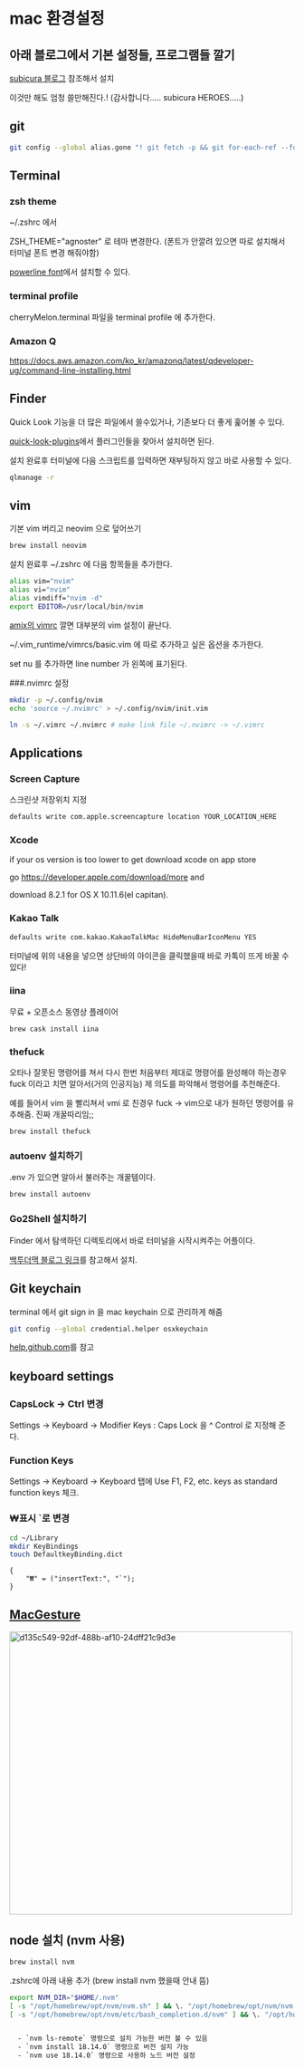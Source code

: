 # mac 환경설정



## 아래 블로그에서 기본 설정들, 프로그램들 깔기

[subicura 블로그](https://subicura.com/2017/11/22/mac-os-development-environment-setup.html) 참조해서 설치

이것만 해도 엄청 쓸만해진다.! (감사합니다..... subicura HEROES.....)

## git

```sh
git config --global alias.gone "! git fetch -p && git for-each-ref --format '%(refname:short) %(upstream:track)' | awk '\$2 == \"[gone]\" {print \$1}' | xargs -r git branch -D"
```

## Terminal

### zsh theme

~/.zshrc 에서 

ZSH_THEME="agnoster" 로 테마 변경한다. (폰트가 안깔려 있으면 따로 설치해서 터미널 폰트 변경 해줘야함)

[powerline font](https://github.com/powerline/fonts)에서 설치할 수 있다.

### terminal profile

cherryMelon.terminal 파일을 terminal profile 에 추가한다.

### Amazon Q

https://docs.aws.amazon.com/ko_kr/amazonq/latest/qdeveloper-ug/command-line-installing.html

## Finder

Quick Look 기능을 더 많은 파일에서 쓸수있거나, 기존보다 더 좋게 훑어볼 수 있다.

[quick-look-plugins](https://github.com/sindresorhus/quick-look-plugins)에서 플러그인들을 찾아서 설치하면 된다.

설치 완료후 터미널에 다음 스크립트를 입력하면 재부팅하지 않고 바로 사용할 수 있다.

```sh
qlmanage -r
```

## vim

기본 vim 버리고 neovim 으로 덮어쓰기

```sh
brew install neovim 

```

설치 완료후 ~/.zshrc 에 다음 항목들을 추가한다.

```sh
alias vim="nvim"
alias vi="nvim"
alias vimdiff="nvim -d"
export EDITOR=/usr/local/bin/nvim

```

[amix의 vimrc](https://github.com/amix/vimrc) 깔면 대부분의 vim 설정이 끝난다.

~/.vim_runtime/vimrcs/basic.vim 에 따로 추가하고 싶은 옵션을 추가한다.

set nu 를 추가하면 line number 가 왼쪽에 표기된다.

###.nvimrc 설정

```sh
mkdir -p ~/.config/nvim
echo 'source ~/.nvimrc' > ~/.config/nvim/init.vim

ln -s ~/.vimrc ~/.nvimrc # make link file ~/.nvimrc -> ~/.vimrc
```



## Applications

### Screen Capture

스크린샷 저장위치 지정

```sh
defaults write com.apple.screencapture location YOUR_LOCATION_HERE
```

### Xcode

if your os version is too lower to get download xcode on app store

go https://developer.apple.com/download/more and
 
download 8.2.1 for OS X 10.11.6(el capitan).

### Kakao Talk

```sh
defaults write com.kakao.KakaoTalkMac HideMenuBarIconMenu YES
```

터미널에 위의 내용을 넣으면 상단바의 아이콘을 클릭했을때 바로 카톡이 뜨게 바꿀 수 있다!

### iina

무료 + 오픈소스 동영상 플레이어

```shell
brew cask install iina
```



### thefuck

오타나 잘못된 명령어를 쳐서 다시 한번 처음부터 제대로 명령어를 완성해야 하는경우 fuck 이라고 치면 알아서(거의 인공지능) 제 의도를 파악해서 명령어를 추천해준다.

예를 들어서 vim 을 빨리쳐서 vmi 로 친경우 fuck -> vim으로 내가 원하던 명령어를 유추해줌. 진짜 개꿀따리임;;

```shell
brew install thefuck
```



### autoenv 설치하기

.env 가 있으면 알아서 불러주는 개꿀템이다.

```shell
brew install autoenv
```



### Go2Shell 설치하기

Finder 에서 탐색하던 디렉토리에서 바로 터미널을 시작시켜주는 어플이다.

[백투더맥 블로그 링크](http://macnews.tistory.com/1216)를 참고해서 설치.

## Git keychain

terminal 에서 git sign in 을 mac keychain 으로 관리하게 해줌

```sh
git config --global credential.helper osxkeychain
```

[help.github.com](https://help.github.com/en/articles/caching-your-github-password-in-git)를 참고


## keyboard settings



### CapsLock -> Ctrl 변경

Settings -> Keyboard -> Modifier Keys : Caps Lock 을 ^ Control 로 지정해 준다.



### Function Keys

Settings -> Keyboard -> Keyboard 탭에 Use F1, F2, etc. keys as standard function keys 체크.

### ₩표시 \`로 변경

```sh
cd ~/Library
mkdir KeyBindings
touch DefaultkeyBinding.dict
```

```
{
    "₩" = ("insertText:", "`");
}
```

## [MacGesture](https://github.com/MacGesture/MacGesture)

<img width="500" alt="d135c549-92df-488b-af10-24dff21c9d3e" src="https://user-images.githubusercontent.com/13645032/218003769-7e384920-4153-41a3-beaf-42da5dab9615.png">

## node 설치 (nvm 사용)

```sh
brew install nvm
```

.zshrc에 아래 내용 추가 (brew install nvm 했을때 안내 뜸)

```sh
export NVM_DIR="$HOME/.nvm"
[ -s "/opt/homebrew/opt/nvm/nvm.sh" ] && \. "/opt/homebrew/opt/nvm/nvm.sh"  # This loads nvm
[ -s "/opt/homebrew/opt/nvm/etc/bash_completion.d/nvm" ] && \. "/opt/homebrew/opt/nvm/etc/bash_completion.d/nvm"  # This loads nvm bash_completion
```

```sh

  - `nvm ls-remote` 명령으로 설치 가능한 버전 볼 수 있음 
  - `nvm install 18.14.0` 명령으로 버전 설치 가능
  - `nvm use 18.14.0` 명령으로 사용하 노드 버전 설정


